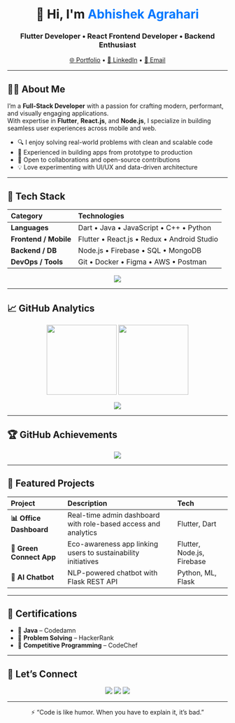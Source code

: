 <h1 align="center">👋 Hi, I'm <span style="color:#0078FF;">Abhishek Agrahari</span></h1>
<h3 align="center">Flutter Developer • React Frontend Developer • Backend Enthusiast</h3>

<p align="center">
  <a href="https://abhishek-agrahari-portfolio.vercel.app" target="_blank">🌐 Portfolio</a> • 
  <a href="https://www.linkedin.com/in/abhishek-agrahari-5208431a0/" target="_blank">💼 LinkedIn</a> • 
  <a href="mailto:abhishekagrahari22@gmail.com">📧 Email</a>
</p>

---

## 🧑‍💻 About Me

I’m a **Full-Stack Developer** with a passion for crafting modern, performant, and visually engaging applications.  
With expertise in **Flutter**, **React.js**, and **Node.js**, I specialize in building seamless user experiences across mobile and web.

- 🔍 I enjoy solving real-world problems with clean and scalable code  
- 🚀 Experienced in building apps from prototype to production  
- 🤝 Open to collaborations and open-source contributions  
- 💡 Love experimenting with UI/UX and data-driven architecture  

---

## 🧠 Tech Stack

| Category | Technologies |
|:----------|:-------------|
| **Languages** | Dart • Java • JavaScript • C++ • Python |
| **Frontend / Mobile** | Flutter • React.js • Redux • Android Studio |
| **Backend / DB** | Node.js • Firebase • SQL • MongoDB |
| **DevOps / Tools** | Git • Docker • Figma • AWS • Postman |

<p align="center">
  <img src="https://skillicons.dev/icons?i=flutter,react,nodejs,firebase,java,javascript,python,git,docker,figma,aws,mongodb" />
</p>

---

## 📈 GitHub Analytics

<p align="center">
  <img height="160em" src="https://github-readme-stats.vercel.app/api?username=AbhishekAgrahari22&show_icons=true&theme=tokyonight&hide_border=true" />
  <img height="160em" src="https://streak-stats.demolab.com?user=AbhishekAgrahari22&theme=tokyonight&hide_border=true&cache_bust=1" />
</p>


<p align="center">
  <img src="https://github-readme-activity-graph.vercel.app/graph?username=AbhishekAgrahari22&theme=tokyo-night&area=true&hide_border=true" />
</p>

---

## 🏆 GitHub Achievements

<p align="center">
  <img src="https://github-profile-trophy.vercel.app/?username=AbhishekAgrahari22&theme=tokyonight&margin-w=10&no-frame=true" />
</p>

---

## 🚀 Featured Projects

| Project | Description | Tech |
|:--------|:-------------|:----|
| **📊 Office Dashboard** | Real-time admin dashboard with role-based access and analytics | Flutter, Dart |
| **🌱 Green Connect App** | Eco-awareness app linking users to sustainability initiatives | Flutter, Node.js, Firebase |
| **🤖 AI Chatbot** | NLP-powered chatbot with Flask REST API | Python, ML, Flask |

---

## 🧾 Certifications

- 🥇 **Java** – Codedamn  
- 🧩 **Problem Solving** – HackerRank  
- 🏅 **Competitive Programming** – CodeChef  

---

## 💬 Let’s Connect

<p align="center">
  <a href="https://abhishek-agrahari-portfolio.vercel.app" target="_blank"><img src="https://img.shields.io/badge/Portfolio-000000?style=for-the-badge&logo=vercel&logoColor=white" /></a>
  <a href="https://www.linkedin.com/in/abhishek-agrahari-5208431a0/" target="_blank"><img src="https://img.shields.io/badge/LinkedIn-0A66C2?style=for-the-badge&logo=linkedin&logoColor=white" /></a>
  <a href="mailto:abhishekagrahari22@gmail.com"><img src="https://img.shields.io/badge/Email-D14836?style=for-the-badge&logo=gmail&logoColor=white" /></a>
</p>

---

<p align="center">⚡ “Code is like humor. When you have to explain it, it’s bad.”</p>
